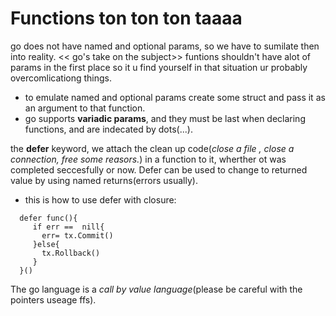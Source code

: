 # Functions ton ton ton taaaa

go does not have named and optional params, so we have to sumilate then into reality. << go's take on the subject>> funtions shouldn't have alot of params 
in the first place so it u find yourself in that situation ur probably overcomlicationg things.

* to emulate named and optional params create some struct and pass it as an argument to that function.
* go supports **variadic params**, and they must be last when declaring functions, and are indecated by dots(...).

the **defer** keyword, we attach the clean up code(*close a file , close a connection, free some reasors.*) in a function to it, wherther ot was completed seccesfully
or now. Defer can be used to change to returned value by using named returns(errors usually).
  * this is how to use defer with closure: 
  ```
    defer func(){
       if err ==  nill{
         err= tx.Commit()
       }else{
         tx.Rollback()
       }
    }()
   ```
   
 The go language is a *call by value language*(please be careful with the pointers useage ffs).
